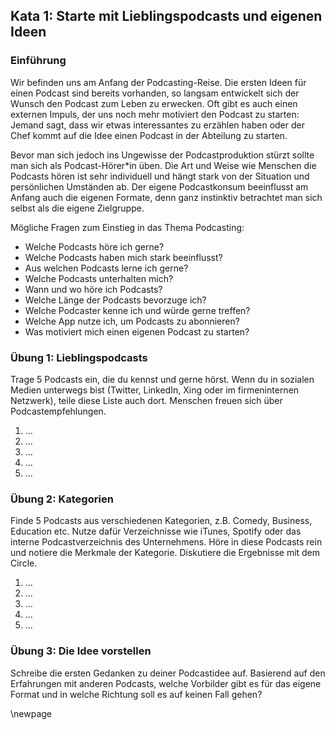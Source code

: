 ## Kata 1: Starte mit Lieblingspodcasts und eigenen Ideen

### Einführung

Wir befinden uns am Anfang der Podcasting-Reise. Die ersten Ideen für einen Podcast sind bereits vorhanden, so langsam entwickelt sich der Wunsch den Podcast zum Leben zu erwecken. Oft gibt es auch einen externen Impuls, der uns noch mehr motiviert den Podcast zu starten: Jemand sagt, dass wir etwas interessantes zu erzählen haben oder der Chef kommt auf die Idee einen Podcast in der Abteilung zu starten.

Bevor man sich jedoch ins Ungewisse der Podcastproduktion stürzt sollte man sich als Podcast-Hörer*in üben. Die Art und Weise wie Menschen die Podcasts hören ist sehr individuell und hängt stark von der Situation und persönlichen Umständen ab. Der eigene Podcastkonsum beeinflusst am Anfang auch die eigenen Formate, denn ganz instinktiv betrachtet man sich selbst als die eigene Zielgruppe.

Mögliche Fragen zum Einstieg in das Thema Podcasting:

* Welche Podcasts höre ich gerne?
* Welche Podcasts haben mich stark beeinflusst?
* Aus welchen Podcasts lerne ich gerne?
* Welche Podcasts unterhalten mich?
* Wann und wo höre ich Podcasts?
* Welche Länge der Podcasts bevorzuge ich?
* Welche Podcaster kenne ich und würde gerne treffen?
* Welche App nutze ich, um Podcasts zu abonnieren?
* Was motiviert mich einen eigenen Podcast zu starten?

### Übung 1: Lieblingspodcasts

Trage 5 Podcasts ein, die du kennst und gerne hörst. Wenn du in sozialen Medien unterwegs bist (Twitter, LinkedIn, Xing oder im firmeninternen Netzwerk), teile diese Liste auch dort. Menschen freuen sich über Podcastempfehlungen.

1. ...
2. ...
3. ...
4. ...
5. ...


### Übung 2: Kategorien

Finde 5 Podcasts aus verschiedenen Kategorien, z.B. Comedy, Business, Education etc. Nutze dafür Verzeichnisse wie iTunes, Spotify oder das interne Podcastverzeichnis des Unternehmens. Höre in diese Podcasts rein und notiere die Merkmale der Kategorie. Diskutiere die Ergebnisse mit dem Circle.

1. ...
2. ...
3. ...
4. ...
5. ...

### Übung 3: Die Idee vorstellen

Schreibe die ersten Gedanken zu deiner Podcastidee auf. Basierend auf den Erfahrungen mit anderen Podcasts, welche Vorbilder gibt es für das eigene Format und in welche Richtung soll es auf keinen Fall gehen?

\newpage

